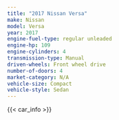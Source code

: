 ```yaml
---
title: "2017 Nissan Versa"
make: Nissan
model: Versa
year: 2017
engine-fuel-type: regular unleaded
engine-hp: 109
engine-cylinders: 4
transmission-type: Manual
driven-wheels: Front wheel drive
number-of-doors: 4
market-category: N/A
vehicle-size: Compact
vehicle-style: Sedan
---
```


{{< car_info >}}
